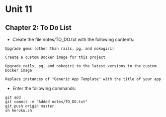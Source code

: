 # Unit 11
## Chapter 2: To Do List

* Create the file notes/TO_DO.txt with the following contents:
```
Upgrade gems (other than rails, pg, and nokogiri)

Create a custom Docker image for this project

Upgrade rails, pg, and nokogiri to the latest versions in the custom Docker image

Replace instances of "Generic App Template" with the title of your app
```
* Enter the following commands:
```
git add .
git commit -m "Added notes/TO_DO.txt"
git push origin master
sh heroku.sh
```

